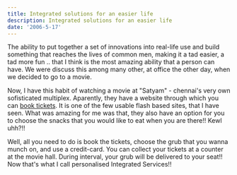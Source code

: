 ```yaml
---
title: Integrated solutions for an easier life
description: Integrated solutions for an easier life
date: '2006-5-17'
---
```


The ability to put together a set of innovations into real-life use and build something that reaches the lives of common men, making it a tad easier, a tad more fun .. that I think is the most amazing ability that a person can have. We were discuss this among many other, at office the other day, when we decided to go to a movie. 

Now, I have this habit of watching a movie at "Satyam" - chennai's very own sofisticated multiplex. Aparently, they have a website through which you can [book tickets][0]. It is one of the few usable flash based sites, that I have seen. What was amazing for me was that, they also have an option for you to choose the snacks that you would like to eat when you are there!! Kewl uhh?!!

Well, all you need to do is book the tickets, choose the grub that you wanna munch on, and use a credit-card. You can collect your tickets at a counter at the movie hall. During interval, your grub will be delivered to your seat!! Now that's what I call personalised Integrated Services!!


[0]: http://thecinema.in

